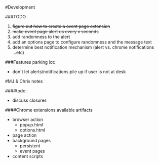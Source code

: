 
#Development 

###TODO
1. ~~figure out how to create a event page extension~~
2. ~~make event page alert us every x seconds~~
3. add randomness to the alert
4. add an options page to configure randomness and the message text
5. determine best notification mechanism (alert vs. chrome notifications ...etc)

###Features parking lot:
- don't let alerts/notifications pile up if user is not at desk


#MJ & Chris notes

####todo:
- discuss closures


####Chrome extensions available artifacts
- browser action
    - popup.html
    - options.html
- page action
- background pages
    - persistent 
    - event pages
- content scripts
